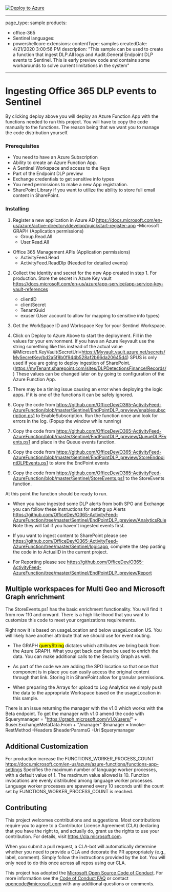 [![Deploy to Azure](https://aka.ms/deploytoazurebutton)](https://portal.azure.com/#create/Microsoft.Template/uri/https%3A%2F%2Fraw.githubusercontent.com%2FOfficeDev%2FO365-ActivityFeed-AzureFunction%2Fmaster%2FSentinel%2FEndPointDLP_preview%2FdeploySentinelfunction.json)

---
page_type: sample
products:
- office-365
- Sentinel
languages:
- powershellcore
extensions:
  contentType: samples
  createdDate: 4/21/2020 3:00:56 PM
description: "This sample can be used to create a function that ingest DLP.All logs and Audit.General Endpoint DLP events to Sentinel. This is early preview code and contains some workarounds to solve current limitations in the system"
---


# Ingesting Office 365 DLP events to Sentinel

By clicking deploy above you will deploy an Azure Function App with the functions needed to run this project. You will have to copy the code manually to the functions. The reason being that we want you to manage the code distribution yourself.

### Prerequisites

- You need to have an Azure Subscription
- Ability to create an Azure Function App. 
- A Sentinel Workspace and access to the Keys
- Part of the Endpoint DLP preview
- Exchange credentials to get sensitive info types
- You need permissions to make a new App registration. 
- SharePoint Library if you want to utilize the ability to store full email content in SharePoint.

### Installing

1. Register a new application in Azure AD https://docs.microsoft.com/en-us/azure/active-directory/develop/quickstart-register-app
  -Microsoft GRAPH  (Application permissions)
     - Group.Read.All
     - User.Read.All
  - Office 365 Management APIs  (Application permissions)
     - ActivityFeed.Read
     - ActivityFeed.ReadDlp   (Needed for detailed events)
 
 2. Collect the identity and secret for the new App created in step 1.  For production. Store the secret in Azure Key vault https://docs.microsoft.com/en-us/azure/app-service/app-service-key-vault-references
      - clientID
      - clientSecret
      - TenantGuid
      - exuser (User account to allow for mapping to sensitive info types)
      
3. Get the WorkSpace ID and Workspace Key for your Sentinel Workspace.

4. Click on Deploy to Azure Above to start the deployment. Fill in the values for your environment. If you have an Azure Keyvault use the string something like this instead of the actual value @Microsoft.KeyVault(SecretUri=https://Myvault.vault.azure.net/secrets/MySecretKey/bd2a5f8b0f944b528af2b66da20645d4)
SPUS is only used if you are going to deploy ingestion of SharePoint. (https://myTenant.sharepoint.com/sites/DLPDetectionsFinance/Records/)
These values can be changed later on by going to configuration of the Azure Function App.

5. There may be a timing issue causing an error when deploying the logic apps. If it is one of the functions it can be safely ignored.

6. Copy the code from  https://github.com/OfficeDev/O365-ActivityFeed-AzureFunction/blob/master/Sentinel/EndPointDLP_preview/enablesubscription.ps1 to EnableSubscription. Run the function once and look for errors in the log. (Popup the window while running)

7. Copy the code from https://github.com/OfficeDev/O365-ActivityFeed-AzureFunction/blob/master/Sentinel/EndPointDLP_preview/QueueDLPEvents.ps1 and place in the Queue events function.

8. Copy the code from  https://github.com/OfficeDev/O365-ActivityFeed-AzureFunction/blob/master/Sentinel/EndPointDLP_preview/StoreEndpointDLPEvents.ps1 to store the EndPoint events

9. Copy the code from https://github.com/OfficeDev/O365-ActivityFeed-AzureFunction/blob/master/Sentinel/StoreEvents.ps1 to the StoreEvents function. 

At this point the function should be ready to run. 

- When you have ingested some DLP alerts from both SPO and Exchange you can follow these instructions for setting up Alerts https://github.com/OfficeDev/O365-ActivityFeed-AzureFunction/tree/master/Sentinel/EndPointDLP_preview/AnalyticsRule Note they will fail
if you haven't ingested events first.

- If you want to ingest content to SharePoint please see https://github.com/OfficeDev/O365-ActivityFeed-AzureFunction/tree/master/Sentinel/logicapp, complete the step pasting the code in to ActualID in the current project. 

- For Reporting please see https://github.com/OfficeDev/O365-ActivityFeed-AzureFunction/tree/master/Sentinel/EndPointDLP_preview/Report

## Multiple workspaces for Multi Geo and Microsoft Graph enrichment
The StoreEvents.ps1 has the basic enrichment functionality. You will find it from row 110 and onward. There is a high likelihood that you want to customize this code to meet your organizations requirements.

Right now it is based on usageLocation and below usageLocation US. You will likely have another attribute that we should use for event routing.

- The GRAPH <mark>queryString</mark> dictates which attributes we bring back from the Azure GRAPH. What you get back can then be used to enrich the data. You can make additional calls to the Security Graph as well.

- As part of the code we are adding the SPO location so that once that component is in place you can easily access the original content through that link. Storing it in SharePoint allow for granular permissions.

- When preparing the Arrays for upload to Log Analytics we simply push the data to the appropriate Workspace based on the usageLocation in this sample.

There is an issue returning the manager with the v1.0 which works with the Beta endpoint. 
To get the manager with v1.0 amend the code with
        $querymanager = "https://graph.microsoft.com/v1.0/users/" + $user.ExchangeMetaData.From + "/manager"
        $manager = Invoke-RestMethod -Headers $headerParamsG -Uri $querymanager
        
## Additional Customization

For production increase the FUNCTIONS_WORKER_PROCESS_COUNT https://docs.microsoft.com/en-us/azure/azure-functions/functions-app-settings
Specifies the maximum number of language worker processes, with a default value of 1. The maximum value allowed is 10. Function invocations are evenly distributed among language worker processes. Language worker processes are spawned every 10 seconds until the count set by FUNCTIONS_WORKER_PROCESS_COUNT is reached. 

## Contributing

This project welcomes contributions and suggestions.  Most contributions require you to agree to a
Contributor License Agreement (CLA) declaring that you have the right to, and actually do, grant us
the rights to use your contribution. For details, visit https://cla.microsoft.com.

When you submit a pull request, a CLA-bot will automatically determine whether you need to provide
a CLA and decorate the PR appropriately (e.g., label, comment). Simply follow the instructions
provided by the bot. You will only need to do this once across all repos using our CLA.

This project has adopted the [Microsoft Open Source Code of Conduct](https://opensource.microsoft.com/codeofconduct/).
For more information see the [Code of Conduct FAQ](https://opensource.microsoft.com/codeofconduct/faq/) or
contact [opencode@microsoft.com](mailto:opencode@microsoft.com) with any additional questions or comments.

